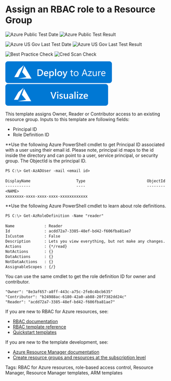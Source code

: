 # Assign an RBAC role to a Resource Group

![Azure Public Test Date](https://azurequickstartsservice.blob.core.windows.net/badges/101-rbac-builtinrole-resourcegroup/PublicLastTestDate.svg)
![Azure Public Test Result](https://azurequickstartsservice.blob.core.windows.net/badges/101-rbac-builtinrole-resourcegroup/PublicDeployment.svg)

![Azure US Gov Last Test Date](https://azurequickstartsservice.blob.core.windows.net/badges/101-rbac-builtinrole-resourcegroup/FairfaxLastTestDate.svg)
![Azure US Gov Last Test Result](https://azurequickstartsservice.blob.core.windows.net/badges/101-rbac-builtinrole-resourcegroup/FairfaxDeployment.svg)

![Best Practice Check](https://azurequickstartsservice.blob.core.windows.net/badges/101-rbac-builtinrole-resourcegroup/BestPracticeResult.svg)
![Cred Scan Check](https://azurequickstartsservice.blob.core.windows.net/badges/101-rbac-builtinrole-resourcegroup/CredScanResult.svg)

[![Deploy To Azure](https://raw.githubusercontent.com/Azure/azure-quickstart-templates/master/1-CONTRIBUTION-GUIDE/images/deploytoazure.svg?sanitize=true)](https://portal.azure.com/#create/Microsoft.Template/uri/https%3A%2F%2Fraw.githubusercontent.com%2FAzure%2Fazure-quickstart-templates%2Fmaster%2F101-rbac-builtinrole-resourcegroup%2Fazuredeploy.json)  [![Visualize](https://raw.githubusercontent.com/Azure/azure-quickstart-templates/master/1-CONTRIBUTION-GUIDE/images/visualizebutton.svg?sanitize=true)](http://armviz.io/#/?load=https%3A%2F%2Fraw.githubusercontent.com%2FAzure%2Fazure-quickstart-templates%2Fmaster%2F101-rbac-builtinrole-resourcegroup%2Fazuredeploy.json)

  

This template assigns Owner, Reader or Contributor access to an existing resource group. Inputs to this template are following fields:

- Principal ID
- Role Definition ID

**Use the following Azure PowerShell cmdlet to get Principal ID associated with a user using their email id. Please note, principal id maps to the id inside the directory and can point to a user, service principal, or security group. The ObjectId is the principal ID.

    PS C:\> Get-AzADUser -mail <email id>
    
    DisplayName                    Type                           ObjectId
    -----------                    ----                           --------
    <NAME>                                                        xxxxxxxx-xxxx-xxxx-xxxx-xxxxxxxxxxxx

**Use the following Azure PowerShell cmdlet to learn about role definitions.

    PS C:\> Get-AzRoleDefinition -Name "reader"

    Name             : Reader
    Id               : acdd72a7-3385-48ef-bd42-f606fba81ae7
    IsCustom         : False
    Description      : Lets you view everything, but not make any changes.
    Actions          : {*/read}
    NotActions       : {}
    DataActions      : {}
    NotDataActions   : {}
    AssignableScopes : {/}

   You can use the same cmdlet to get the role definition ID for owner and contributor.

    "Owner": "8e3af657-a8ff-443c-a75c-2fe8c4bcb635"
    "Contributor": "b24988ac-6180-42a0-ab88-20f7382dd24c"
    "Reader": "acdd72a7-3385-48ef-bd42-f606fba81ae7"

If you are new to RBAC for Azure resources, see:

- [RBAC documentation](https://docs.microsoft.com/azure/role-based-access-control/)
- [RBAC template reference](https://docs.microsoft.com/azure/templates/microsoft.authorization/allversions)
- [Quickstart templates](https://azure.microsoft.com/resources/templates/?resourceType=Microsoft.Authorization&pageNumber=1&sort=Popular)

If you are new to the template development, see:

- [Azure Resource Manager documentation](https://docs.microsoft.com/en-us/azure/azure-resource-manager/)
- [Create resource groups and resources at the subscription level](https://docs.microsoft.com/azure/azure-resource-manager/deploy-to-subscription#create-roles)

Tags: RBAC for Azure resources, role-based access control, Resource Manager, Resource Manager templates, ARM templates


